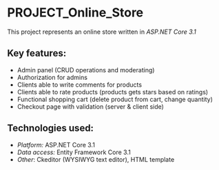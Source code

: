 # PROJECT_Online_Store

This project represents an online store written in *ASP.NET Core 3.1*

## **Key features:**

- Admin panel (CRUD operations and moderating)
- Authorization for admins
- Clients able to write comments for products
- Clients able to rate products (products gets stars based on ratings)
- Functional shopping cart (delete product from cart, change quantity)
- Сheckout page with validation (server & client side)

## **Technologies used:**

- *Platform:* ASP.NET Core 3.1 
- *Data access:* Entity Framework Core 3.1
- *Other*: Ckeditor (WYSIWYG text editor), HTML template
